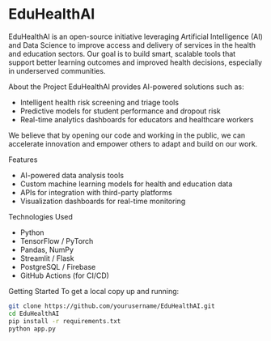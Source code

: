 # EduHealthAI

EduHealthAI is an open-source initiative leveraging Artificial Intelligence (AI) and Data Science to improve access and delivery of services in the health and education sectors. Our goal is to build smart, scalable tools that support better learning outcomes and improved health decisions, especially in underserved communities.

About the Project
EduHealthAI provides AI-powered solutions such as:
- Intelligent health risk screening and triage tools
- Predictive models for student performance and dropout risk
- Real-time analytics dashboards for educators and healthcare workers

We believe that by opening our code and working in the public, we can accelerate innovation and empower others to adapt and build on our work.

Features
- AI-powered data analysis tools
- Custom machine learning models for health and education data
- APIs for integration with third-party platforms
- Visualization dashboards for real-time monitoring

Technologies Used

- Python
- TensorFlow / PyTorch
- Pandas, NumPy
- Streamlit / Flask
- PostgreSQL / Firebase
- GitHub Actions (for CI/CD)

Getting Started
To get a local copy up and running:
```bash
git clone https://github.com/yourusername/EduHealthAI.git
cd EduHealthAI
pip install -r requirements.txt
python app.py
